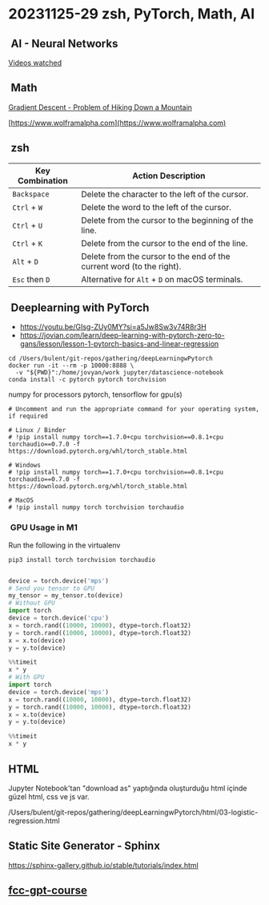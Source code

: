 # 20231125-29 zsh, PyTorch, Math, AI

##  AI - Neural Networks

[Videos watched](ai_ml_dl.md)

##  Math

[Gradient Descent - Problem of Hiking Down a Mountain](https://storage.googleapis.com/supplemental_media/udacityu/315142919/Gradient%20Descent.pdf)

[https://www.wolframalpha.com](https://www.wolframalpha.com)

##  zsh

| Key Combination | Action Description                                  |
|-----------------|-----------------------------------------------------|
| `Backspace`     | Delete the character to the left of the cursor.     |
| `Ctrl` + `W`    | Delete the word to the left of the cursor.          |
| `Ctrl` + `U`    | Delete from the cursor to the beginning of the line.|
| `Ctrl` + `K`    | Delete from the cursor to the end of the line.      |
| `Alt` + `D`     | Delete from the cursor to the end of the current word (to the right). |
| `Esc` then `D`  | Alternative for `Alt` + `D` on macOS terminals.     |

##  Deeplearning with PyTorch

- <https://youtu.be/GIsg-ZUy0MY?si=a5Jw8Sw3v74R8r3H>
- <https://jovian.com/learn/deep-learning-with-pytorch-zero-to-gans/lesson/lesson-1-pytorch-basics-and-linear-regression>

```shell
cd /Users/bulent/git-repos/gathering/deepLearningwPytorch
docker run -it --rm -p 10000:8888 \
  -v "${PWD}":/home/jovyan/work jupyter/datascience-notebook
conda install -c pytorch pytorch torchvision
```

numpy for processors
pytorch, tensorflow for gpu(s)

```shell
# Uncomment and run the appropriate command for your operating system, if required

# Linux / Binder
# !pip install numpy torch==1.7.0+cpu torchvision==0.8.1+cpu torchaudio==0.7.0 -f https://download.pytorch.org/whl/torch_stable.html

# Windows
# !pip install numpy torch==1.7.0+cpu torchvision==0.8.1+cpu torchaudio==0.7.0 -f https://download.pytorch.org/whl/torch_stable.html

# MacOS
# !pip install numpy torch torchvision torchaudio
```

###  GPU Usage in M1

Run the following in the virtualenv

```shell
pip3 install torch torchvision torchaudio

```

```python

device = torch.device('mps')
# Send you tensor to GPU
my_tensor = my_tensor.to(device)
# Without GPU
import torch
device = torch.device('cpu')
x = torch.rand((10000, 10000), dtype=torch.float32)
y = torch.rand((10000, 10000), dtype=torch.float32)
x = x.to(device)
y = y.to(device)

%%timeit
x * y
# With GPU 
import torch
device = torch.device('mps')
x = torch.rand((10000, 10000), dtype=torch.float32)
y = torch.rand((10000, 10000), dtype=torch.float32)
x = x.to(device)
y = y.to(device)

%%timeit
x * y
```

## HTML

Jupyter Notebook'tan "download as" yaptığında oluşturduğu html içinde güzel html, css ve js var.

/Users/bulent/git-repos/gathering/deepLearningwPytorch/html/03-logistic-regression.html

## Static Site Generator - Sphinx

<https://sphinx-gallery.github.io/stable/tutorials/index.html>

## [fcc-gpt-course](https://youtu.be/UU1WVnMk4E8?si=1seeQLvY1j--qEIk)
